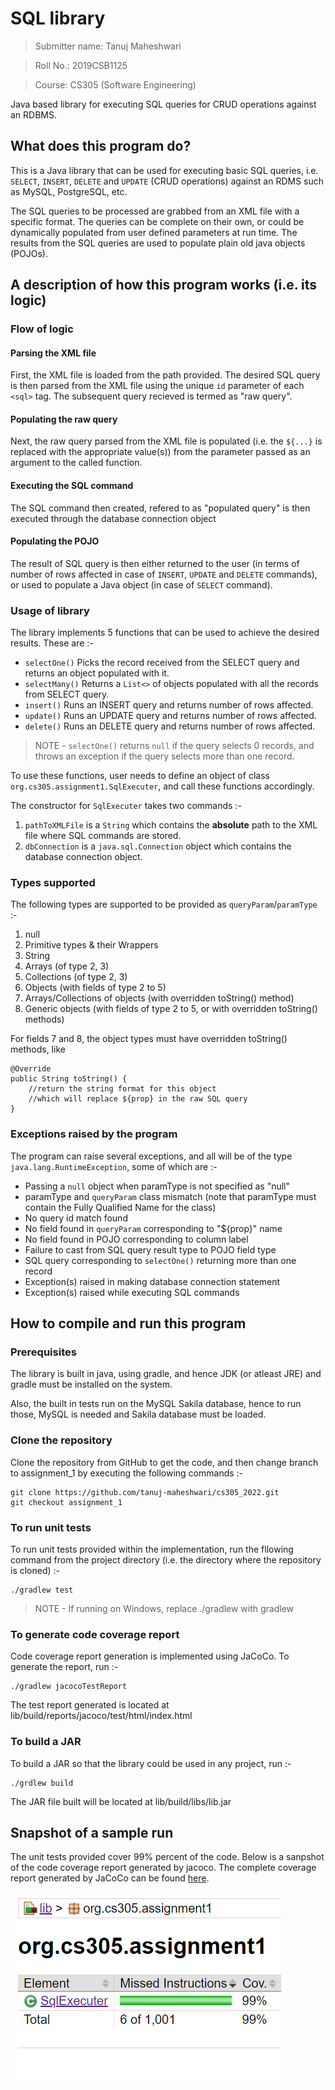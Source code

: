 # SQL library

> Submitter name: Tanuj Maheshwari

> Roll No.: 2019CSB1125

> Course: CS305 (Software Engineering)

Java based library for executing SQL queries for CRUD operations against an RDBMS.


## What does this program do?

This is a Java library that can be used for executing basic SQL queries, i.e. `SELECT`, `INSERT`, `DELETE` and `UPDATE` (CRUD operations) against an RDMS such as MySQL, PostgreSQL, etc.

The SQL queries to be processed are grabbed from an XML file with a specific format. The queries can be complete on their own, or could be dynamically populated from user defined parameters at run time. The results from the SQL queries are used to populate plain old java objects (POJOs).


## A description of how this program works (i.e. its logic)

### Flow of logic

#### Parsing the XML file

First, the XML file is loaded from the path provided. The desired SQL query is then parsed from the XML file using the unique `id` parameter of each `<sql>` tag. The subsequent query recieved is termed as "raw query".

#### Populating the raw query

Next, the raw query parsed from the XML file is populated (i.e. the `${...}` is replaced with the appropriate value(s)) from the parameter passed as an argument to the called function.

#### Executing the SQL command

The SQL command then created, refered to as "populated query" is then executed through the database connection object

#### Populating the POJO

The result of SQL query is then either returned to the user (in terms of number of rows affected in case of `INSERT`, `UPDATE` and `DELETE` commands), or used to populate a Java object (in case of `SELECT` command).

### Usage of library

The library implements 5 functions that can be used to achieve the desired results. These are :-

- `selectOne()` Picks the record received from the SELECT query and returns an object populated with it.
- `selectMany()` Returns a `List<>` of objects populated with all the records from SELECT query.
- `insert()` Runs an INSERT query and returns number of rows affected.
- `update()` Runs an UPDATE query and returns number of rows affected.
- `delete()` Runs an DELETE query and returns number of rows affected.

> NOTE - `selectOne()` returns `null` if the query selects 0 records, and throws an exception if the query selects more than one record.

To use these functions, user needs to define an object of class `org.cs305.assignment1.SqlExecuter`, and call these functions accordingly.

The constructor for `SqlExecuter` takes two commands :-

1. `pathToXMLFile` is a `String` which contains the **absolute** path to the XML file where SQL commands are stored.
2. `dbConnection` is a `java.sql.Connection` object which contains the database connection object.

### Types supported

The following types are supported to be provided as `queryParam`/`paramType` :-

1. null
2. Primitive types & their Wrappers
3. String
4. Arrays (of type 2, 3)
5. Collections (of type 2, 3)
6. Objects (with fields of type 2 to 5)
7. Arrays/Collections of objects (with overridden toString() method)
8. Generic objects (with fields of type 2 to 5, or with overridden toString() methods)

For fields 7 and 8, the object types must have overridden toString() methods, like

```
@Override
public String toString() {
    //return the string format for this object
    //which will replace ${prop} in the raw SQL query
}
```

### Exceptions raised by the program

The program can raise several exceptions, and all will be of the type `java.lang.RuntimeException`, some of which are :-

- Passing a `null` object when paramType is not specified as "null"
- paramType and `queryParam` class mismatch (note that paramType must contain the Fully Qualified Name for the class)
- No query id match found
- No field found in `queryParam` corresponding to "${prop}" name
- No field found in POJO corresponding to column label
- Failure to cast from SQL query result type to POJO field type
- SQL query corresponding to `selectOne()` returning more than one record
- Exception(s) raised in making database connection statement
- Exception(s) raised while executing SQL commands


## How to compile and run this program

### Prerequisites

The library is built in java, using gradle, and hence JDK (or atleast JRE) and gradle must be installed on the system.

Also, the built in tests run on the MySQL Sakila database, hence to run those, MySQL is needed and Sakila database must be loaded.

### Clone the repository

Clone the repository from GitHub to get the code, and then change branch to assignment_1 by executing the following commands :-

```
git clone https://github.com/tanuj-maheshwari/cs305_2022.git
git checkout assignment_1
```

### To run unit tests

To run unit tests provided within the implementation, run the fllowing command from the project directory (i.e. the directory where the repository is cloned) :-

```
./gradlew test
```

> NOTE - If running on Windows, replace ./gradlew with gradlew

### To generate code coverage report

Code coverage report generation is implemented using JaCoCo. To generate the report, run :-

```
./gradlew jacocoTestReport
```

The test report generated is located at lib/build/reports/jacoco/test/html/index.html

### To build a JAR

To build a JAR so that the library could be used in any project, run :-

```
./grdlew build
```

The JAR file built will be located at lib/build/libs/lib.jar

## Snapshot of a sample run

The unit tests provided cover 99% percent of the code. Below is a sanpshot of the code coverage report generated by jacoco. The complete coverage report generated by JaCoCo can be found [here](./report/jacoco/test/html/index.html).

![JaCoCo Snapshot](./report/Coverage.png?raw=true "JaCoCo Snapshot")
